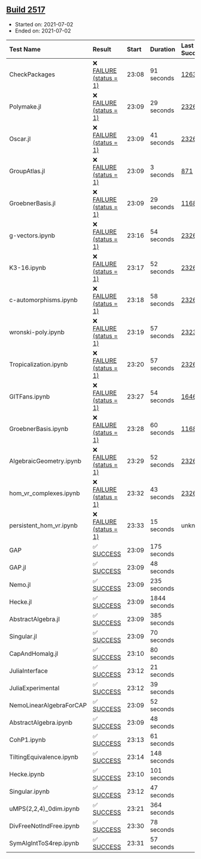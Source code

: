 ## [Build 2517](https://oscarci.mathematik.uni-kl.de/job/oscar-stable/2517/)

* Started on: 2021-07-02
* Ended on: 2021-07-02

| Test Name    | Result | Start | Duration | Last Success | First Failure |
|:-------------|:-------|:------|:---------|:-------------|:--------------|
| CheckPackages | ❌ [FAILURE (status = 1)](https://oscarci.mathematik.uni-kl.de/job/oscar-stable/2517/artifact/logs/build-2517/CheckPackages.log) | 23:08 | 91 seconds | [1263](https://oscarci.mathematik.uni-kl.de/job/oscar-stable/1263/) | [1264](https://oscarci.mathematik.uni-kl.de/job/oscar-stable/1264/) |
| Polymake.jl | ❌ [FAILURE (status = 1)](https://oscarci.mathematik.uni-kl.de/job/oscar-stable/2517/artifact/logs/build-2517/Polymake.jl.log) | 23:09 | 29 seconds | [2326](https://oscarci.mathematik.uni-kl.de/job/oscar-stable/2326/) | [2327](https://oscarci.mathematik.uni-kl.de/job/oscar-stable/2327/) |
| Oscar.jl | ❌ [FAILURE (status = 1)](https://oscarci.mathematik.uni-kl.de/job/oscar-stable/2517/artifact/logs/build-2517/Oscar.jl.log) | 23:09 | 41 seconds | [2326](https://oscarci.mathematik.uni-kl.de/job/oscar-stable/2326/) | [2327](https://oscarci.mathematik.uni-kl.de/job/oscar-stable/2327/) |
| GroupAtlas.jl | ❌ [FAILURE (status = 1)](https://oscarci.mathematik.uni-kl.de/job/oscar-stable/2517/artifact/logs/build-2517/GroupAtlas.jl.log) | 23:09 | 3 seconds | [871](https://oscarci.mathematik.uni-kl.de/job/oscar-stable/871/) | [872](https://oscarci.mathematik.uni-kl.de/job/oscar-stable/872/) |
| GroebnerBasis.jl | ❌ [FAILURE (status = 1)](https://oscarci.mathematik.uni-kl.de/job/oscar-stable/2517/artifact/logs/build-2517/GroebnerBasis.jl.log) | 23:09 | 29 seconds | [1168](https://oscarci.mathematik.uni-kl.de/job/oscar-stable/1168/) | [1169](https://oscarci.mathematik.uni-kl.de/job/oscar-stable/1169/) |
| g-vectors.ipynb | ❌ [FAILURE (status = 1)](https://oscarci.mathematik.uni-kl.de/job/oscar-stable/2517/artifact/logs/build-2517/g-vectors.ipynb.log) | 23:16 | 54 seconds | [2326](https://oscarci.mathematik.uni-kl.de/job/oscar-stable/2326/) | [2327](https://oscarci.mathematik.uni-kl.de/job/oscar-stable/2327/) |
| K3-16.ipynb | ❌ [FAILURE (status = 1)](https://oscarci.mathematik.uni-kl.de/job/oscar-stable/2517/artifact/logs/build-2517/K3-16.ipynb.log) | 23:17 | 52 seconds | [2326](https://oscarci.mathematik.uni-kl.de/job/oscar-stable/2326/) | [2327](https://oscarci.mathematik.uni-kl.de/job/oscar-stable/2327/) |
| c-automorphisms.ipynb | ❌ [FAILURE (status = 1)](https://oscarci.mathematik.uni-kl.de/job/oscar-stable/2517/artifact/logs/build-2517/c-automorphisms.ipynb.log) | 23:18 | 58 seconds | [2326](https://oscarci.mathematik.uni-kl.de/job/oscar-stable/2326/) | [2327](https://oscarci.mathematik.uni-kl.de/job/oscar-stable/2327/) |
| wronski-poly.ipynb | ❌ [FAILURE (status = 1)](https://oscarci.mathematik.uni-kl.de/job/oscar-stable/2517/artifact/logs/build-2517/wronski-poly.ipynb.log) | 23:19 | 57 seconds | [2323](https://oscarci.mathematik.uni-kl.de/job/oscar-stable/2323/) | [2324](https://oscarci.mathematik.uni-kl.de/job/oscar-stable/2324/) |
| Tropicalization.ipynb | ❌ [FAILURE (status = 1)](https://oscarci.mathematik.uni-kl.de/job/oscar-stable/2517/artifact/logs/build-2517/Tropicalization.ipynb.log) | 23:20 | 57 seconds | [2326](https://oscarci.mathematik.uni-kl.de/job/oscar-stable/2326/) | [2327](https://oscarci.mathematik.uni-kl.de/job/oscar-stable/2327/) |
| GITFans.ipynb | ❌ [FAILURE (status = 1)](https://oscarci.mathematik.uni-kl.de/job/oscar-stable/2517/artifact/logs/build-2517/GITFans.ipynb.log) | 23:27 | 54 seconds | [1646](https://oscarci.mathematik.uni-kl.de/job/oscar-stable/1646/) | [1647](https://oscarci.mathematik.uni-kl.de/job/oscar-stable/1647/) |
| GroebnerBasis.ipynb | ❌ [FAILURE (status = 1)](https://oscarci.mathematik.uni-kl.de/job/oscar-stable/2517/artifact/logs/build-2517/GroebnerBasis.ipynb.log) | 23:28 | 60 seconds | [1168](https://oscarci.mathematik.uni-kl.de/job/oscar-stable/1168/) | [1169](https://oscarci.mathematik.uni-kl.de/job/oscar-stable/1169/) |
| AlgebraicGeometry.ipynb | ❌ [FAILURE (status = 1)](https://oscarci.mathematik.uni-kl.de/job/oscar-stable/2517/artifact/logs/build-2517/AlgebraicGeometry.ipynb.log) | 23:29 | 52 seconds | [2326](https://oscarci.mathematik.uni-kl.de/job/oscar-stable/2326/) | [2327](https://oscarci.mathematik.uni-kl.de/job/oscar-stable/2327/) |
| hom_vr_complexes.ipynb | ❌ [FAILURE (status = 1)](https://oscarci.mathematik.uni-kl.de/job/oscar-stable/2517/artifact/logs/build-2517/hom_vr_complexes.ipynb.log) | 23:32 | 43 seconds | [2326](https://oscarci.mathematik.uni-kl.de/job/oscar-stable/2326/) | [2327](https://oscarci.mathematik.uni-kl.de/job/oscar-stable/2327/) |
| persistent_hom_vr.ipynb | ❌ [FAILURE (status = 1)](https://oscarci.mathematik.uni-kl.de/job/oscar-stable/2517/artifact/logs/build-2517/persistent_hom_vr.ipynb.log) | 23:33 | 15 seconds | unknown | unknown |
| GAP | ✅ [SUCCESS](https://oscarci.mathematik.uni-kl.de/job/oscar-stable/2517/artifact/logs/build-2517/GAP.log) | 23:09 | 175 seconds |  |  |
| GAP.jl | ✅ [SUCCESS](https://oscarci.mathematik.uni-kl.de/job/oscar-stable/2517/artifact/logs/build-2517/GAP.jl.log) | 23:09 | 48 seconds |  |  |
| Nemo.jl | ✅ [SUCCESS](https://oscarci.mathematik.uni-kl.de/job/oscar-stable/2517/artifact/logs/build-2517/Nemo.jl.log) | 23:09 | 235 seconds |  |  |
| Hecke.jl | ✅ [SUCCESS](https://oscarci.mathematik.uni-kl.de/job/oscar-stable/2517/artifact/logs/build-2517/Hecke.jl.log) | 23:09 | 1844 seconds |  |  |
| AbstractAlgebra.jl | ✅ [SUCCESS](https://oscarci.mathematik.uni-kl.de/job/oscar-stable/2517/artifact/logs/build-2517/AbstractAlgebra.jl.log) | 23:09 | 385 seconds |  |  |
| Singular.jl | ✅ [SUCCESS](https://oscarci.mathematik.uni-kl.de/job/oscar-stable/2517/artifact/logs/build-2517/Singular.jl.log) | 23:09 | 70 seconds |  |  |
| CapAndHomalg.jl | ✅ [SUCCESS](https://oscarci.mathematik.uni-kl.de/job/oscar-stable/2517/artifact/logs/build-2517/CapAndHomalg.jl.log) | 23:10 | 80 seconds |  |  |
| JuliaInterface | ✅ [SUCCESS](https://oscarci.mathematik.uni-kl.de/job/oscar-stable/2517/artifact/logs/build-2517/JuliaInterface.log) | 23:12 | 21 seconds |  |  |
| JuliaExperimental | ✅ [SUCCESS](https://oscarci.mathematik.uni-kl.de/job/oscar-stable/2517/artifact/logs/build-2517/JuliaExperimental.log) | 23:12 | 39 seconds |  |  |
| NemoLinearAlgebraForCAP | ✅ [SUCCESS](https://oscarci.mathematik.uni-kl.de/job/oscar-stable/2517/artifact/logs/build-2517/NemoLinearAlgebraForCAP.log) | 23:09 | 52 seconds |  |  |
| AbstractAlgebra.ipynb | ✅ [SUCCESS](https://oscarci.mathematik.uni-kl.de/job/oscar-stable/2517/artifact/logs/build-2517/AbstractAlgebra.ipynb.log) | 23:09 | 48 seconds |  |  |
| CohP1.ipynb | ✅ [SUCCESS](https://oscarci.mathematik.uni-kl.de/job/oscar-stable/2517/artifact/logs/build-2517/CohP1.ipynb.log) | 23:13 | 61 seconds |  |  |
| TiltingEquivalence.ipynb | ✅ [SUCCESS](https://oscarci.mathematik.uni-kl.de/job/oscar-stable/2517/artifact/logs/build-2517/TiltingEquivalence.ipynb.log) | 23:14 | 148 seconds |  |  |
| Hecke.ipynb | ✅ [SUCCESS](https://oscarci.mathematik.uni-kl.de/job/oscar-stable/2517/artifact/logs/build-2517/Hecke.ipynb.log) | 23:10 | 101 seconds |  |  |
| Singular.ipynb | ✅ [SUCCESS](https://oscarci.mathematik.uni-kl.de/job/oscar-stable/2517/artifact/logs/build-2517/Singular.ipynb.log) | 23:12 | 47 seconds |  |  |
| uMPS(2,2,4)_0dim.ipynb | ✅ [SUCCESS](https://oscarci.mathematik.uni-kl.de/job/oscar-stable/2517/artifact/logs/build-2517/uMPS-2-2-4-_0dim.ipynb.log) | 23:21 | 364 seconds |  |  |
| DivFreeNotIndFree.ipynb | ✅ [SUCCESS](https://oscarci.mathematik.uni-kl.de/job/oscar-stable/2517/artifact/logs/build-2517/DivFreeNotIndFree.ipynb.log) | 23:30 | 78 seconds |  |  |
| SymAlgIntToS4rep.ipynb | ✅ [SUCCESS](https://oscarci.mathematik.uni-kl.de/job/oscar-stable/2517/artifact/logs/build-2517/SymAlgIntToS4rep.ipynb.log) | 23:31 | 57 seconds |  |  |
